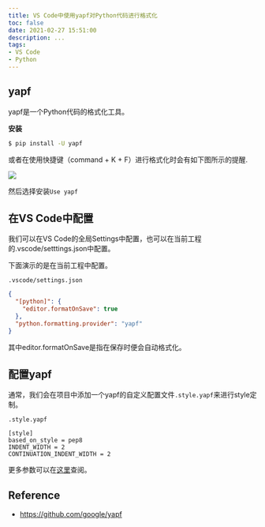 ```yaml
---
title: VS Code中使用yapf对Python代码进行格式化
toc: false
date: 2021-02-27 15:51:00
description: ...
tags:
- VS Code
- Python
---
```


## yapf

yapf是一个Python代码的格式化工具。

**安装**

```bash
$ pip install -U yapf
```

或者在使用快捷键（command + K + F）进行格式化时会有如下图所示的提醒.

![](/images/yapf-01.png)

然后选择安装`Use yapf`

## 在VS Code中配置

我们可以在VS Code的全局Settings中配置，也可以在当前工程的.vscode/setttings.json中配置。

下面演示的是在当前工程中配置。

`.vscode/settings.json`

```json
{ 
  "[python]": {
    "editor.formatOnSave": true
  },
  "python.formatting.provider": "yapf"
}
```

其中editor.formatOnSave是指在保存时便会自动格式化。

## 配置yapf

通常，我们会在项目中添加一个yapf的自定义配置文件`.style.yapf`来进行style定制。

`.style.yapf`

```
[style]
based_on_style = pep8
INDENT_WIDTH = 2
CONTINUATION_INDENT_WIDTH = 2
```

更多参数可以在[这里](https://github.com/google/yapf/blob/main/yapf/yapflib/style.py#L445)查阅。

## Reference

- https://github.com/google/yapf